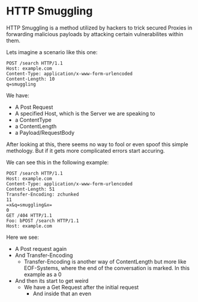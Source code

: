 # HTTP Smuggling

HTTP Smuggling is a method utilized by hackers to trick secured Proxies in forwarding malicious payloads by attacking certain vulnerabilites within them.

Lets imagine a scenario like this one:

```http
POST /search HTTP/1.1
Host: example.com
Content-Type: application/x-www-form-urlencoded
Content-Length: 10
q=smuggling

```

We have:

- A Post Request
- A specified Host, which is the Server we are speaking to
- a ContentType
- a ContentLength
- a Payload/RequestBody

After looking at this, there seems no way to fool or even spoof this simple methology.
But if it gets more complicated errors start accuring.

We can see this in the following example:

```http
POST /search HTTP/1.1
Host: example.com
Content-Type: application/x-www-form-urlencoded
Content-Length: 51
Transfer-Encoding: zchunked
11
=x&q=smuggling&x=
0
GET /404 HTTP/1.1
Foo: bPOST /search HTTP/1.1
Host: example.com

```

Here we see: 

- A Post request again
- And Transfer-Encoding
  - Transfer-Encoding is another way of ContentLength but more like EOF-Systems, where the end of the conversation is marked.
    In this example as a 0
- And then its start to get weird
  - We have a Get Request after the initial request
    - And inside that an even 